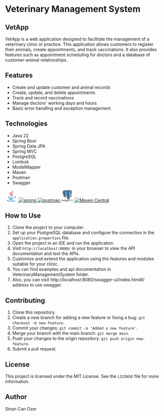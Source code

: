 # Veterinary Management System
## VetApp


VetApp is a web application designed to facilitate the management of a veterinary clinic or practice. This application allows customers to register their animals, create appointments, and track vaccinations. It also provides features such as appointment scheduling for doctors and a database of customer-animal relationships.

## Features

- Create and update customer and animal records
- Create, update, and delete appointments
- Track and record vaccinations
- Manage doctors' working days and hours
- Basic error handling and exception management

## Technologies

- Java 22
- Spring Boot
- Spring Data JPA
- Spring MVC
- PostgreSQL
- Lombok
- ModelMapper
- Maven
- Postman
- Swagger

<a href="https://www.java.com" target="_blank" rel="noreferrer"> 
    <img src="https://raw.githubusercontent.com/devicons/devicon/master/icons/java/java-original.svg" alt="java" width="40" height="40"/> 
  </a> 
<a href="https://spring.io/" target="_blank" rel="noreferrer"> 
    <img src="https://www.vectorlogo.zone/logos/springio/springio-icon.svg" alt="spring" width="40" height="40"/> 
  </a> 
<a href="https://postman.com" target="_blank" rel="noreferrer"> 
    <img src="https://www.vectorlogo.zone/logos/getpostman/getpostman-icon.svg" alt="postman" width="40" height="40"/> 
  </a> 
<a href="https://www.postgresql.org" target="_blank" rel="noreferrer"> 
    <img src="https://raw.githubusercontent.com/devicons/devicon/master/icons/postgresql/postgresql-original-wordmark.svg" alt="postgresql" width="40" height="40"/> 
  </a> 
<a href="https://search.maven.org/artifact/org.projectlombok/lombok" target="_blank" rel="noreferrer">
    <img src="https://img.shields.io/maven-central/v/org.projectlombok/lombok.svg?label=Maven%20Central" alt="Maven Central"/>
</a>

## How to Use

1. Clone the project to your computer.
2. Set up your PostgreSQL database and configure the connection in the `application.properties` file.
3. Open the project in an IDE and run the application.
4. Visit `http://localhost:8080/` in your browser to view the API documentation and test the APIs.
5. Customize and extend the application using the features and modules suitable for your clinic.
6. You can find examples and api documentation in VeterinaryManagementSystem folder.
7. Also, you can visit http://localhost:8080/swagger-ui/index.html#/ address to use swagger.

## Contributing

1. Clone this repository.
2. Create a new branch for adding a new feature or fixing a bug: `git checkout -b new-feature`.
3. Commit your changes: `git commit -m 'Added a new feature'`.
4. Merge your branch with the main branch: `git merge main`.
5. Push your changes to the origin repository: `git push origin new-feature`.
6. Submit a pull request.

## License

This project is licensed under the MIT License. See the `LICENSE` file for more information.

## Author

Sinan Can Ozer